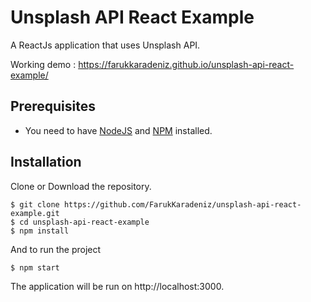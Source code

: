 # Unsplash API React Example
A ReactJs application that uses Unsplash API.

Working demo : https://farukkaradeniz.github.io/unsplash-api-react-example/

## Prerequisites
- You need to have [NodeJS](http://nodejs.org/) and [NPM](https://npmjs.org/) installed.

## Installation
Clone or Download the repository.

    $ git clone https://github.com/FarukKaradeniz/unsplash-api-react-example.git
    $ cd unsplash-api-react-example
    $ npm install
And to run the project
    
    $ npm start
    
The application will be run on http://localhost:3000.
